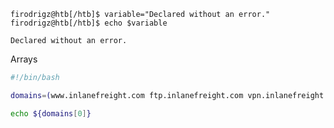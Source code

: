 

```shell-session
firodrigz@htb[/htb]$ variable="Declared without an error."
firodrigz@htb[/htb]$ echo $variable

Declared without an error.
```

Arrays

```bash
#!/bin/bash

domains=(www.inlanefreight.com ftp.inlanefreight.com vpn.inlanefreight.com www2.inlanefreight.com)

echo ${domains[0]}
```


